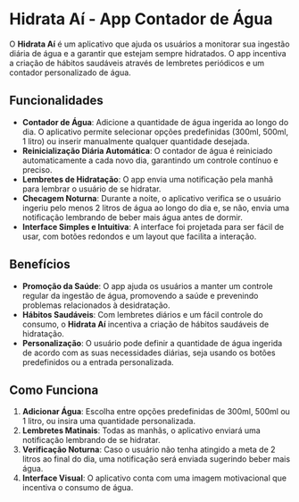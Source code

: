 # Hidrata Aí - App Contador de Água

O **Hidrata Aí** é um aplicativo que ajuda os usuários a monitorar sua ingestão diária de água e a garantir que estejam sempre hidratados. O app incentiva a criação de hábitos saudáveis através de lembretes periódicos e um contador personalizado de água.

## Funcionalidades

- **Contador de Água**: Adicione a quantidade de água ingerida ao longo do dia. O aplicativo permite selecionar opções predefinidas (300ml, 500ml, 1 litro) ou inserir manualmente qualquer quantidade desejada.
- **Reinicialização Diária Automática**: O contador de água é reiniciado automaticamente a cada novo dia, garantindo um controle contínuo e preciso.
- **Lembretes de Hidratação**: O app envia uma notificação pela manhã para lembrar o usuário de se hidratar.
- **Checagem Noturna**: Durante a noite, o aplicativo verifica se o usuário ingeriu pelo menos 2 litros de água ao longo do dia e, se não, envia uma notificação lembrando de beber mais água antes de dormir.
- **Interface Simples e Intuitiva**: A interface foi projetada para ser fácil de usar, com botões redondos e um layout que facilita a interação.

## Benefícios

- **Promoção da Saúde**: O app ajuda os usuários a manter um controle regular da ingestão de água, promovendo a saúde e prevenindo problemas relacionados à desidratação.
- **Hábitos Saudáveis**: Com lembretes diários e um fácil controle do consumo, o **Hidrata Aí** incentiva a criação de hábitos saudáveis de hidratação.
- **Personalização**: O usuário pode definir a quantidade de água ingerida de acordo com as suas necessidades diárias, seja usando os botões predefinidos ou a entrada personalizada.

## Como Funciona

1. **Adicionar Água**: Escolha entre opções predefinidas de 300ml, 500ml ou 1 litro, ou insira uma quantidade personalizada.
2. **Lembretes Matinais**: Todas as manhãs, o aplicativo enviará uma notificação lembrando de se hidratar.
3. **Verificação Noturna**: Caso o usuário não tenha atingido a meta de 2 litros ao final do dia, uma notificação será enviada sugerindo beber mais água.
4. **Interface Visual**: O aplicativo conta com uma imagem motivacional que incentiva o consumo de água.


